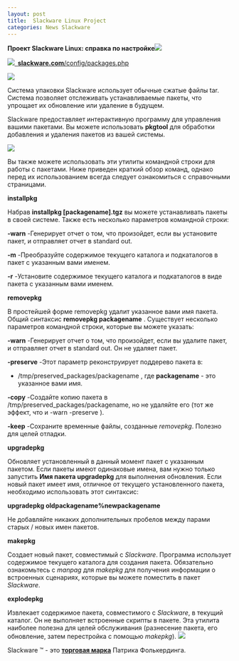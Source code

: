 ```yaml
---
layout: post
title:  Slackware Linux Project
categories: News Slackware
---
```


**Проект Slackware Linux: справка по настройке![](/image/project/Aspose.Words.c2a4e8f6-d8c0-404d-85b5-30a5bd0e1b70.001.png)**


![](/image/project/Aspose.Words.c2a4e8f6-d8c0-404d-85b5-30a5bd0e1b70.002.png)[` `**slackware.com**/config/packages.php](http://www.slackware.com/config/packages.php)

![](/image/project/Aspose.Words.c2a4e8f6-d8c0-404d-85b5-30a5bd0e1b70.005.png)

Система упаковки Slackware использует обычные сжатые файлы tar. Система позволяет отслеживать устанавливаемые пакеты, что упрощает их обновление или удаление в будущем.

 Slackware предоставляет интерактивную программу для управления вашими пакетами. Вы можете 
 использовать **pkgtool** для обработки добавления и удаления пакетов из вашей системы.

![](/image/project/Aspose.Words.c2a4e8f6-d8c0-404d-85b5-30a5bd0e1b70.007.png)

Вы также можете использовать эти утилиты командной строки для работы с пакетами. Ниже приведен краткий обзор команд, однако перед их использованием всегда следует ознакомиться с справочными страницами.

**installpkg**

Набрав **installpkg [packagename].tgz** вы можете устанавливать пакеты в своей системе. Также есть несколько параметров командной строки:

**-warn** -Генерирует отчет о том, что произойдет, если вы
установите пакет, и отправляет отчет в standard out.

**-m**  -Преобразуйте содержимое текущего каталога и
подкаталогов в пакет с указанным вами именем. 

**-r**  -Установите содержимое текущего каталога и
подкаталогов в виде пакета с указанным вами
именем.

**removepkg**

В простейшей форме removepkg удалит указанное вами имя пакета. Общий синтаксис **removepkg packagename** . Существует несколько параметров командной строки, которые вы можете указать:

**-warn**  -Генерирует отчет о том, что произойдет, если вы
удалите пакет, и отправляет отчет в standard out. Он не удаляет пакет.

**-preserve**  -Этот параметр реконструирует поддерево пакета в: 

- /tmp/preserved\_packages/packagename , 
где **packagename** - это указанное вами имя.

**-copy**  -Создайте копию пакета в /tmp/preserved\_packages/packagename, но не удаляйте его (тот 
же эффект, что и -warn -preserve ).

**-keep**  -Сохраните временные файлы, созданные
*removepkg*. Полезно для целей отладки.

**upgradepkg**

 Обновляет установленный в данный момент пакет с указанным пакетом. Если пакеты имеют одинаковые 
  имена, вам нужно только запустить **Имя пакета upgradepkg** для выполнения обновления. Если 
  новый пакет имеет имя, отличное от текущего установленного пакета, необходимо использовать 
 этот синтаксис:

**upgradepkg oldpackagename%newpackagename**

Не добавляйте никаких дополнительных пробелов между парами старых / новых имен пакетов.

**makepkg**

 Создает новый пакет, совместимый с *Slackware*. Программа использует содержимое текущего каталога 
  для создания пакета. Обязательно ознакомьтесь с *manpag* для *makepkg* для получения информации о 
 встроенных сценариях, которые вы можете поместить в пакет *Slackware*.

**explodepkg**

 Извлекает содержимое пакета, совместимого с *Slackware*, в текущий каталог. Он не выполняет 
  встроенные скрипты в пакете. Эта утилита наиболее полезна для целей обслуживания (разнесение 
 пакета, его обновление, затем перестройка с помощью *makepkg*).
![](/image/project/Aspose.Words.c2a4e8f6-d8c0-404d-85b5-30a5bd0e1b70.013.png)

Slackware ™ - это [**торговая марка**](http://slackware.com/trademark/trademark.php) Патрика Фолькердинга.

